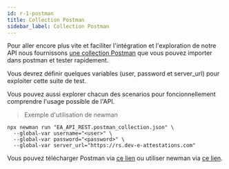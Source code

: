 ```yaml
---
id: r-1-postman
title: Collection Postman
sidebar_label: Collection Postman
---
```


Pour aller encore plus vite et faciliter l'intégration et l'exploration de notre API nous fournissons <a href="https://raw.githubusercontent.com/e-attestations/ea-api-rest-postman/master/eAttestations-API-REST-multi-version.postman_collection.json">une collection Postman</a> que vous pouvez importer dans postman et tester rapidement.

Vous devrez définir quelques variables (user, password et server_url) pour exploiter cette suite de test.

Vous pouvez aussi explorer chacun des scenarios pour foncionnellement comprendre l'usage possible de l'API.

> Exemple d'utilisation de newman

```shell
npx newman run "EA_API_REST.postman_collection.json" \
  --global-var username="<user>" \
  --global-var password="<password>" \
  --global-var server_url="https://rs.dev-e-attestations.com"
```


Vous pouvez télécharger Postman via <a href="https://www.getpostman.com/downloads/">ce lien</a> ou utiliser newman via <a href="https://github.com/postmanlabs/newman">ce lien</a>.
